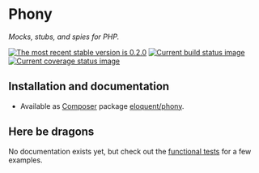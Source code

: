 # Phony

*Mocks, stubs, and spies for PHP.*

[![The most recent stable version is 0.2.0][version-image]][Semantic versioning]
[![Current build status image][build-image]][Current build status]
[![Current coverage status image][coverage-image]][Current coverage status]

[build-image]: http://img.shields.io/travis/eloquent/phony/develop.svg "Current build status for the develop branch"
[Current build status]: https://travis-ci.org/eloquent/phony
[coverage-image]: http://img.shields.io/coveralls/eloquent/phony/develop.svg "Current test coverage for the develop branch"
[Current coverage status]: https://coveralls.io/r/eloquent/phony
[Semantic versioning]: http://semver.org/
[version-image]: http://img.shields.io/:semver-0.2.0-yellow.svg "This project uses semantic versioning"

## Installation and documentation

- Available as [Composer] package [eloquent/phony].

<!--
- [API documentation] available.
-->

[API documentation]: http://lqnt.co/phony/artifacts/documentation/api/
[Composer]: http://getcomposer.org/
[eloquent/phony]: https://packagist.org/packages/eloquent/phony

## Here be dragons

No documentation exists yet, but check out the [functional tests] for a few
examples.

[functional tests]: test/suite/FunctionalTest.php

